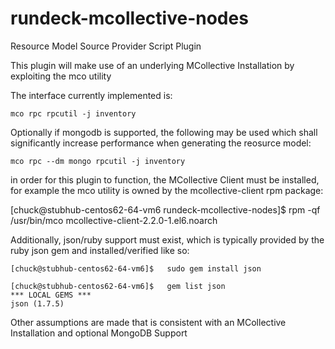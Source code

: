 rundeck-mcollective-nodes
=======

Resource Model Source Provider Script Plugin

This plugin will make use of an underlying MCollective Installation by exploiting the mco utility

The interface currently implemented is:

    mco rpc rpcutil -j inventory

Optionally if mongodb is supported, the following may be used which shall significantly increase performance when generating the reosurce model:

    mco rpc --dm mongo rpcutil -j inventory

in order for this plugin to function, the MCollective Client must be installed, for example the mco utility is owned by the mcollective-client rpm package:

   [chuck@stubhub-centos62-64-vm6 rundeck-mcollective-nodes]$ rpm -qf /usr/bin/mco
   mcollective-client-2.2.0-1.el6.noarch

Additionally, json/ruby support must exist, which is typically provided by the ruby json gem and installed/verified like so:

    [chuck@stubhub-centos62-64-vm6]$   sudo gem install json

    [chuck@stubhub-centos62-64-vm6]$   gem list json
    *** LOCAL GEMS ***
    json (1.7.5)

Other assumptions are made that is consistent with an MCollective Installation  and optional MongoDB Support
